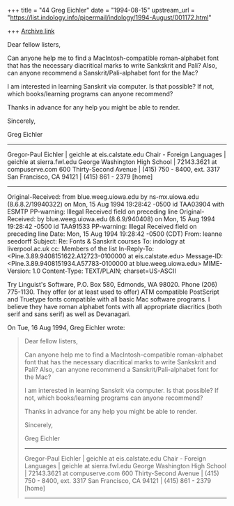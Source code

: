 +++
title = "44 Greg Eichler"
date = "1994-08-15"
upstream_url = "https://list.indology.info/pipermail/indology/1994-August/001172.html"

+++
[Archive link](https://list.indology.info/pipermail/indology/1994-August/001172.html)


Dear fellow listers,

Can anyone help me to find a MacIntosh-compatible roman-alphabet font that 
has the necessary diacritical marks to write Sankskrit and Pali? Also, can
anyone recommend a Sanskrit/Pali-alphabet font for the Mac?

I am interested in learning Sanskrit via computer. Is that possible? If 
not, which books/learning programs can anyone recommend?

Thanks in advance for any help you might be able to render. 

Sincerely,

Greg Eichler
 ___________________________________________________________________
   Gregor-Paul Eichler              | geichle at eis.calstate.edu
   Chair - Foreign Languages        | geichle at sierra.fwl.edu
   George Washington High School    | 72143.3621 at compuserve.com
   600 Thirty-Second Avenue         | (415) 750 - 8400, ext. 3317
   San Francisco, CA 94121          | (415) 861 - 2379 [home]
 ___________________________________________________________________




Original-Received: from 
                   blue.weeg.uiowa.edu by ns-mx.uiowa.edu (8.6.8.2/19940322) 
                   on Mon, 15 Aug 1994 19:28:42 -0500 id TAA03904 with ESMTP
PP-warning: Illegal Received field on preceding line
Original-Received: by 
                   blue.weeg.uiowa.edu (8.6.9/940408) on Mon, 15 Aug 1994 
                   19:28:42 -0500 id TAA91533
PP-warning: Illegal Received field on preceding line
Date: Mon, 15 Aug 1994 19:28:42 -0500 (CDT)
From: leanne seedorff <seedorff at blue.weeg.uiowa.edu>
Subject: Re: Fonts & Sanskrit courses
To: indology at liverpool.ac.uk
cc: Members of the list <indology at liverpool.ac.uk>
In-Reply-To: <Pine.3.89.9408151622.A12723-0100000 at eis.calstate.edu>
Message-ID: <Pine.3.89.9408151934.A57783-0100000 at blue.weeg.uiowa.edu>
MIME-Version: 1.0
Content-Type: TEXT/PLAIN; charset=US-ASCII

Try Linguist's Software, P.O. Box 580, Edmonds, WA  98020.  Phone 
(206) 775-1130.  They offer (or at least used to offer) ATM compatible 
PostScript and Truetype fonts compatible with all basic Mac software 
programs.  I believe they have roman alphabet fonts with all appropriate 
diacritics (both serif and sans serif) as well as Devanagari.


On Tue, 16 Aug 1994, Greg Eichler wrote:

> 
> Dear fellow listers,
> 
> Can anyone help me to find a MacIntosh-compatible roman-alphabet font that 
> has the necessary diacritical marks to write Sankskrit and Pali? Also, can
> anyone recommend a Sanskrit/Pali-alphabet font for the Mac?
> 
> I am interested in learning Sanskrit via computer. Is that possible? If 
> not, which books/learning programs can anyone recommend?
> 
> Thanks in advance for any help you might be able to render. 
> 
> Sincerely,
> 
> Greg Eichler
>  ___________________________________________________________________
>    Gregor-Paul Eichler              | geichle at eis.calstate.edu
>    Chair - Foreign Languages        | geichle at sierra.fwl.edu
>    George Washington High School    | 72143.3621 at compuserve.com
>    600 Thirty-Second Avenue         | (415) 750 - 8400, ext. 3317
>    San Francisco, CA 94121          | (415) 861 - 2379 [home]
>  ___________________________________________________________________
> 
> 
>  
> 





